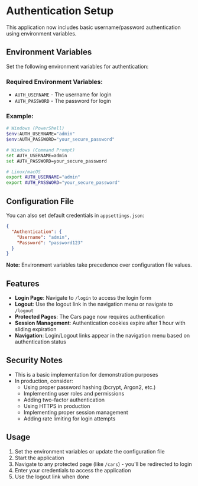 # Authentication Setup

This application now includes basic username/password authentication using environment variables.

## Environment Variables

Set the following environment variables for authentication:

### Required Environment Variables:
- `AUTH_USERNAME` - The username for login
- `AUTH_PASSWORD` - The password for login

### Example:
```bash
# Windows (PowerShell)
$env:AUTH_USERNAME="admin"
$env:AUTH_PASSWORD="your_secure_password"

# Windows (Command Prompt)
set AUTH_USERNAME=admin
set AUTH_PASSWORD=your_secure_password

# Linux/macOS
export AUTH_USERNAME="admin"
export AUTH_PASSWORD="your_secure_password"
```

## Configuration File

You can also set default credentials in `appsettings.json`:

```json
{
  "Authentication": {
    "Username": "admin",
    "Password": "password123"
  }
}
```

**Note:** Environment variables take precedence over configuration file values.

## Features

- **Login Page**: Navigate to `/login` to access the login form
- **Logout**: Use the logout link in the navigation menu or navigate to `/logout`
- **Protected Pages**: The Cars page now requires authentication
- **Session Management**: Authentication cookies expire after 1 hour with sliding expiration
- **Navigation**: Login/Logout links appear in the navigation menu based on authentication status

## Security Notes

- This is a basic implementation for demonstration purposes
- In production, consider:
  - Using proper password hashing (bcrypt, Argon2, etc.)
  - Implementing user roles and permissions
  - Adding two-factor authentication
  - Using HTTPS in production
  - Implementing proper session management
  - Adding rate limiting for login attempts

## Usage

1. Set the environment variables or update the configuration file
2. Start the application
3. Navigate to any protected page (like `/cars`) - you'll be redirected to login
4. Enter your credentials to access the application
5. Use the logout link when done
